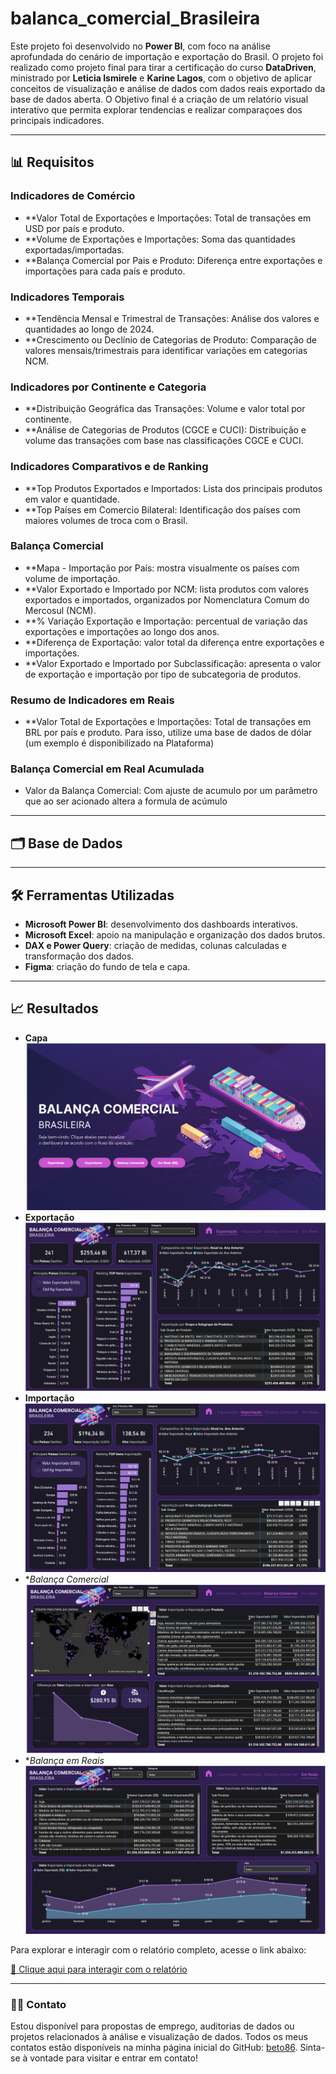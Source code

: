 # balanca_comercial_Brasileira

Este projeto foi desenvolvido no **Power BI**, com foco na análise aprofundada  do cenário de importação e exportação do Brasil. O projeto foi realizado como projeto final para tirar a certificação do curso **DataDriven**, ministrado por **Leticia Ismirele** e **Karine Lagos**, com o objetivo de aplicar conceitos de visualização e análise de dados com dados reais exportado da base de dados aberta. 
O Objetivo final é a criação de um relatório visual interativo que permita explorar tendencias e realizar comparaçoes dos principais indicadores. 

---

## 📊 Requisitos
### Indicadores de Comércio
- **Valor Total de Exportações e Importações: Total de transações em USD por país e produto.
- **Volume de Exportações e Importações: Soma das quantidades exportadas/importadas.
- **Balança Comercial por Pais e Produto: Diferença entre exportações e importações para cada país e produto.
###  Indicadores Temporais
- **Tendência Mensal e Trimestral de Transações: Análise dos valores e quantidades ao longo de 2024.
- **Crescimento ou Declínio de Categorias de Produto: Comparação de valores mensais/trimestrais para identificar variações em categorias NCM.
### Indicadores por Continente e Categoria
- **Distribuição Geográfica das Transações: Volume e valor total por continente.
- **Análise de Categorias de Produtos (CGCE e CUCI): Distribuição e volume das transações com base nas classificações CGCE e CUCI.
### Indicadores Comparativos e de Ranking
- **Top Produtos Exportados e Importados: Lista dos principais produtos em valor e quantidade.
- **Top Países em Comercio Bilateral: Identificação dos países com maiores volumes de troca com o Brasil.
### Balança Comercial
- **Mapa - Importação por País: mostra visualmente os países com volume de importação.​
- **Valor Exportado e Importado por NCM: lista produtos com valores exportados e importados, organizados por Nomenclatura Comum do Mercosul (NCM).​
- **% Variação Exportação e Importação: percentual de variação das exportações e importações ao longo dos anos.​
- **Diferença de Exportação: valor total da diferença entre exportações e importações.​
- **Valor Exportado e Importado por Subclassificação: apresenta o valor de exportação e importação por tipo de subcategoria de produtos.
### Resumo de Indicadores em Reais
- **Valor Total de Exportações e Importações: Total de transações em BRL por país e produto. ​Para isso, utilize uma base de dados de dólar (um exemplo é disponibilizado na Plataforma)
### Balança Comercial em Real Acumulada
- Valor da Balança Comercial: Com ajuste de acumulo por um parâmetro que ao ser acionado altera a formula de acúmulo

---

## 🗂️ Base de Dados

---

## 🛠️ Ferramentas Utilizadas
- **Microsoft Power BI**: desenvolvimento dos dashboards interativos.
- **Microsoft Excel**: apoio na manipulação e organização dos dados brutos.
- **DAX e Power Query**: criação de medidas, colunas calculadas e transformação dos dados.
- **Figma**: criação do fundo de tela e capa.

---

## 📈 Resultados


- **Capa**
![Capa](imagens/capa.png)
- **Exportação**
![Exportação](imagens/exportacao.png)
- **Importação**
![Importação](imagens/importacao.png)
- **Balança Comercial*
![Balança Comercial](imagens/balanca.png)
- **Balança em Reais*
![Balança em Reais](imagens/em_real.png)

Para explorar e interagir com o relatório completo, acesse o link abaixo:

[🔗 Clique aqui para interagir com o relatório]([https://app.powerbi.com/reportEmbed?reportId=2133d8d7-e6a6-46cf-9c4c-920837952905&autoAuth=true&ctid=d4f732bb-4afd-44b5-abea-ec3fa01667de](https://app.powerbi.com/reportEmbed?reportId=cc50c9e3-54ba-4d0b-82ff-35cc9e4d608c&autoAuth=true&ctid=d4f732bb-4afd-44b5-abea-ec3fa01667de))

---

### 👩‍💻 Contato

Estou disponível para propostas de emprego, auditorias de dados ou projetos relacionados à análise e visualização de dados. 
Todos os meus contatos estão disponíveis na minha página inicial do GitHub: [beto86](https://github.com/beto86). 
Sinta-se à vontade para visitar e entrar em contato!
